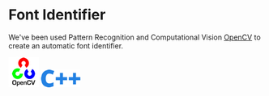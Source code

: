 # Font Identifier

We've been used Pattern Recognition and Computational Vision [OpenCV](http://opencv.org/) to create an automatic font identifier.

![alt text](https://raw.githubusercontent.com/heitorb/font_identifier/master/opencv_icon.jpg) ![alt text](https://raw.githubusercontent.com/heitorb/font_identifier/master/cpp_icon.jpg)

